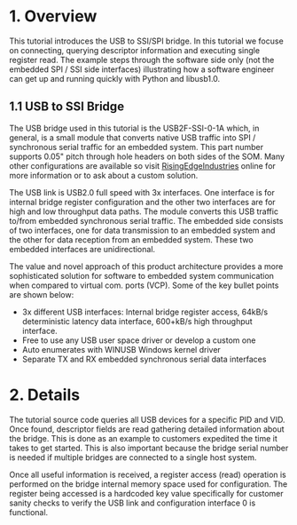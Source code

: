 
# 1. Overview
This tutorial introduces the USB to SSI/SPI bridge. In this tutorial we focuse on connecting, querying descriptor information and executing single register read.  The example steps through the software side only (not the embedded SPI / SSI side interfaces) illustrating how a software engineer can get up and running quickly with Python and libusb1.0.  

## 1.1 USB to SSI Bridge
The USB bridge used in this tutorial is the USB2F-SSI-0-1A which, in general, is a small module that converts native USB traffic into SPI / synchronous serial traffic for an embedded system.  This part number supports 0.05" pitch through hole headers on both sides of the SOM. Many other configurations are available so visit [RisingEdgeIndustries](https://www.risingedgeindustries.com) online for more information or to ask about a custom solution. 

The USB link is USB2.0 full speed with 3x interfaces.  One interface is for internal bridge register configuration and the other two interfaces are for high and low throughput data paths.  The module converts this USB traffic to/from embedded synchronous serial traffic. The embedded side consists of two interfaces, one for data transmission to an embedded system and the other for data reception from an embedded system. These two embedded interfaces are unidirectional.

The value and novel approach of this product architecture provides a more sophisticated solution for software to embedded system communication when compared to virtual com. ports (VCP).  Some of the key bullet points are shown below:
-	3x different USB interfaces: Internal bridge register access, 64kB/s deterministic latency data interface, 600+kB/s high throughput interface.
-	Free to use any USB user space driver or develop a custom one
-	Auto enumerates with WINUSB Windows kernel driver
-	Separate TX and RX embedded synchronous serial data interfaces

 

# 2. Details
The tutorial source code queries all USB devices for a specific PID and VID.  Once found, descriptor fields are read gathering detailed information about the bridge.  This is done as an example to customers expedited the time it takes to get started.  This is also important because the bridge serial number is needed if multiple bridges are connected to a single host system. 

Once all useful information is received, a register access (read) operation is performed on the bridge internal memory space used for configuration. The register being accessed is a hardcoded key value specifically for customer sanity checks to verify the USB link and configuration interface 0 is functional.  

